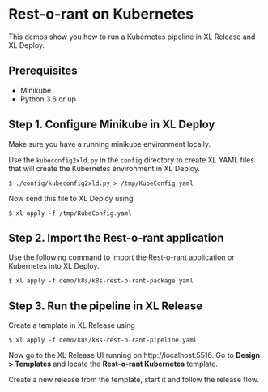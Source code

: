 # Rest-o-rant on Kubernetes

This demos show you how to run a Kubernetes pipeline in XL Release and XL Deploy.

## Prerequisites
* Minikube
* Python 3.6 or up


## Step 1. Configure Minikube in XL Deploy

Make sure you have a running minikube environment locally.

Use the `kubeconfig2xld.py`  in the `config` directory to create XL YAML files that will create the Kubernetes environment in XL Deploy.

```
$ ./config/kubeconfig2xld.py > /tmp/KubeConfig.yaml
```

Now send this file to XL Deploy using

```
$ xl apply -f /tmp/KubeConfig.yaml
```

## Step 2. Import the Rest-o-rant application

Use the following command to import the Rest-o-rant application or Kubernetes into XL Deploy.

```
$ xl apply -f demo/k8s/k8s-rest-o-rant-package.yaml
```

## Step 3. Run the pipeline in XL Release

Create a template in XL Release using

```
$ xl apply -f demo/k8s/k8s-rest-o-rant-pipeline.yaml
```

Now go to the XL Release UI running on http://localhost:5516.
Go to **Design > Templates** and locate the **Rest-o-rant Kubernetes** template.

Create a new release from the template, start it and follow the release flow.
